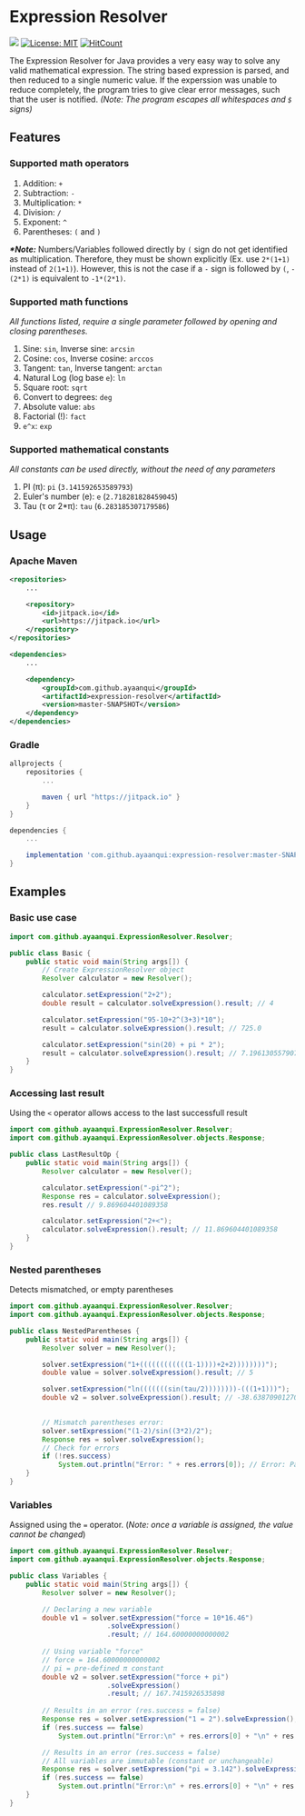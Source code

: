 # Expression Resolver

[![](https://jitpack.io/v/ayaanqui/expression-resolver.svg)](https://jitpack.io/#ayaanqui/expression-resolver) [![License: MIT](https://img.shields.io/badge/License-MIT-yellow.svg)](https://opensource.org/licenses/MIT) [![HitCount](http://hits.dwyl.com/{username}/{project-name}.svg)](http://hits.dwyl.com/ayaanqui/expression-resolver)

The Expression Resolver for Java provides a very easy way to solve any valid mathematical expression. The string based expression is parsed, and then reduced to a single numeric value. If the experssion was unable to reduce completely, the program tries to give clear error messages, such that the user is notified.  _(Note: The program escapes all whitespaces and `$` signs)_


## Features

### Supported math operators

1. Addition: `+`
1. Subtraction: `-`
1. Multiplication: `*`
1. Division: `/`
1. Exponent: `^`
1. Parentheses: `(` and `)`

**_\*Note:_** Numbers/Variables followed directly by `(` sign do not get identified as multiplication. Therefore, they must be shown explicitly (Ex. use `2*(1+1)` instead of `2(1+1)`). However, this is not the case if a `-` sign is followed by `(`, `-(2*1)` is equivalent to `-1*(2*1)`.

### Supported math functions

_All functions listed, require a single parameter followed by opening and closing parentheses._

1. Sine: `sin`, Inverse sine: `arcsin`
1. Cosine: `cos`, Inverse cosine: `arccos`
1. Tangent: `tan`, Inverse tangent: `arctan`
1. Natural Log (log base `e`): `ln`
1. Square root: `sqrt`
1. Convert to degrees: `deg`
1. Absolute value: `abs`
1. Factorial (!): `fact`
1. `e^x`: `exp`

### Supported mathematical constants

_All constants can be used directly, without the need of any parameters_

1. PI (π): `pi` (`3.141592653589793`)
2. Euler's number (e): `e` (`2.718281828459045`)
3. Tau (τ or 2\*π): `tau` (`6.283185307179586`)


## Usage

### Apache Maven
```xml
<repositories>
    ...

    <repository>
        <id>jitpack.io</id>
        <url>https://jitpack.io</url>
    </repository>
</repositories>
```
```xml
<dependencies>
    ...

    <dependency>
        <groupId>com.github.ayaanqui</groupId>
        <artifactId>expression-resolver</artifactId>
        <version>master-SNAPSHOT</version>
    </dependency>
</dependencies>
```

### Gradle
```gradle
allprojects {
    repositories {
        ...

        maven { url "https://jitpack.io" }
    }
}
```
```gradle
dependencies {
    ...

    implementation 'com.github.ayaanqui:expression-resolver:master-SNAPSHOT'
}
```


## Examples

### Basic use case
```java
import com.github.ayaanqui.ExpressionResolver.Resolver;

public class Basic {
    public static void main(String args[]) {
        // Create ExpressionResolver object
        Resolver calculator = new Resolver();

        calculator.setExpression("2+2");
        double result = calculator.solveExpression().result; // 4

        calculator.setExpression("95-10+2^(3+3)*10");
        result = calculator.solveExpression().result; // 725.0

        calculator.setExpression("sin(20) + pi * 2");
        result = calculator.solveExpression().result; // 7.196130557907214
    }
}
```

### Accessing last result
Using the `<` operator allows access to the last successfull result
```java
import com.github.ayaanqui.ExpressionResolver.Resolver;
import com.github.ayaanqui.ExpressionResolver.objects.Response;

public class LastResultOp {
    public static void main(String args[]) {
        Resolver calculator = new Resolver();

        calculator.setExpression("-pi^2");
        Response res = calculator.solveExpression();
        res.result // 9.869604401089358

        calculator.setExpression("2+<");
        calculator.solveExpression().result; // 11.869604401089358
    }
}
```

### Nested parentheses
Detects mismatched, or empty parentheses
```java
import com.github.ayaanqui.ExpressionResolver.Resolver;
import com.github.ayaanqui.ExpressionResolver.objects.Response;

public class NestedParentheses {
    public static void main(String args[]) {
        Resolver solver = new Resolver();

        solver.setExpression("1+((((((((((((1-1))))+2+2))))))))");
        double value = solver.solveExpression().result; // 5

        solver.setExpression("ln(((((((sin(tau/2))))))))-(((1+1)))");
        double v2 = solver.solveExpression().result; // -38.63870901270898
        

        // Mismatch parentheses error:
        solver.setExpression("(1-2)/sin((3*2)/2");
        Response res = solver.solveExpression();
        // Check for errors
        if (!res.success)
            System.out.println("Error: " + res.errors[0]); // Error: Parentheses mismatch
    }
}
```

### Variables
Assigned using the `=` operator. (_Note: once a variable is assigned, the value cannot be changed_)
```java
import com.github.ayaanqui.ExpressionResolver.Resolver;
import com.github.ayaanqui.ExpressionResolver.objects.Response;

public class Variables {
    public static void main(String args[]) {
        Resolver solver = new Resolver();

        // Declaring a new variable
        double v1 = solver.setExpression("force = 10*16.46")
                        .solveExpression()
                        .result; // 164.60000000000002
        
        // Using variable "force"
        // force = 164.60000000000002
        // pi = pre-defined π constant
        double v2 = solver.setExpression("force + pi")
                        .solveExpression()
                        .result; // 167.7415926535898
        
        // Results in an error (res.success = false)
        Response res = solver.setExpression("1 = 2").solveExpression();
        if (res.success == false)
            System.out.println("Error:\n" + res.errors[0] + "\n" + res.errors[1]);

        // Results in an error (res.success = false)
        // All variables are immutable (constant or unchangeable)
        Response res = solver.setExpression("pi = 3.142").solveExpression();
        if (res.success == false)
            System.out.println("Error:\n" + res.errors[0] + "\n" + res.errors[1]);
    }
}
```